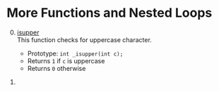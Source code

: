 # More Functions and Nested Loops

0. [isupper](0-isupper.c)   
This function checks for uppercase character.

    * Prototype: `int _isupper(int c);`
    * Returns `1` if `c` is uppercase
    * Returns `0` otherwise

1. []()   
